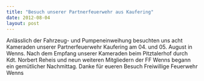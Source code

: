 ```yaml
---
title: "Besuch unserer Partnerfeuerwehr aus Kaufering"
date: 2012-08-04
layout: post
---
```


Anlässlich der Fahrzeug- und Pumpeneinweihung besuchten uns acht Kameraden unserer Partnerfeuerwehr Kaufering am 04. und 05. August in Wenns. Nach dem Empfang unserer Kameraden beim Pitztalerhof durch Kdt. Norbert Reheis und neun weiteren Mitgliedern der FF Wenns begann ein gemütlicher Nachmittag.
Danke für eueren Besuch
Freiwillige Feuerwehr Wenns